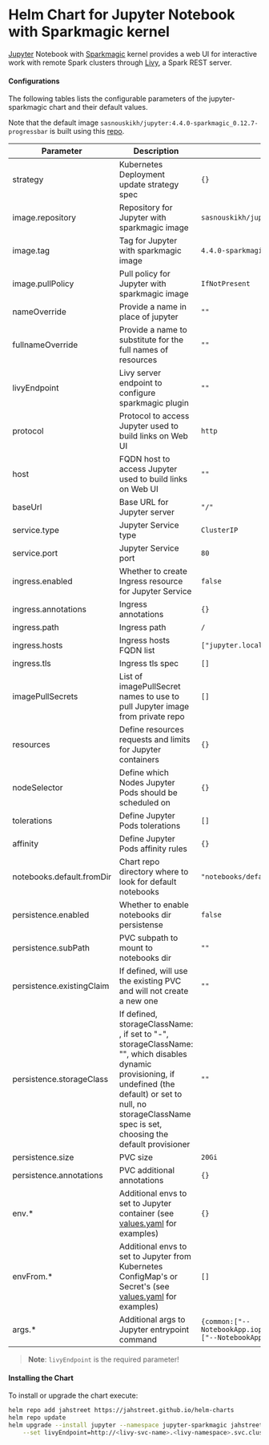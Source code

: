# Helm Chart for Jupyter Notebook with Sparkmagic kernel

[Jupyter](https://jupyter.org/) Notebook with [Sparkmagic](https://github.com/jupyter-incubator/sparkmagic) kernel provides a web UI for interactive work with remote Spark clusters through [Livy](https://livy.incubator.apache.org/), a Spark REST server.

#### Configurations

The following tables lists the configurable parameters of the jupyter-sparkmagic chart and their default values.

Note that the default image `sasnouskikh/jupyter:4.4.0-sparkmagic_0.12.7-progressbar` is built using this [repo](https://github.com/jahstreet/spark-on-kubernetes-docker/tree/master/jupyter).

| Parameter                            | Description                                                      |Default                                                                                                                         |
| ------------------------------------ |----------------------------------------------------------------- | ------------------------------------------------------------------------------------------------------------------------------ |
| strategy | Kubernetes Deployment update strategy spec | `{}` |
| image.repository | Repository for Jupyter with sparkmagic image | `sasnouskikh/jupyter` |
| image.tag | Tag for Jupyter with sparkmagic image | `4.4.0-sparkmagic_0.12.7-progressbar` |
| image.pullPolicy | Pull policy for Jupyter with sparkmagic image | `IfNotPresent` |
| nameOverride | Provide a name in place of jupyter | `""` |
| fullnameOverride | Provide a name to substitute for the full names of resources | `""` |
| livyEndpoint | Livy server endpoint to configure sparkmagic plugin | `""` |
| protocol | Protocol to access Jupyter used to build links on Web UI | `http` |
| host | FQDN host to access Jupyter used to build links on Web UI | `""` |
| baseUrl | Base URL for Jupyter server | `"/"` |
| service.type | Jupyter Service type | `ClusterIP` |
| service.port | Jupyter Service port | `80` |
| ingress.enabled | Whether to create Ingress resource for Jupyter Service | `false` |
| ingress.annotations | Ingress annotations | `{}` |
| ingress.path | Ingress path | `/` |
| ingress.hosts | Ingress hosts FQDN list | `["jupyter.local"]` |
| ingress.tls | Ingress tls spec | `[]` |
| imagePullSecrets | List of imagePullSecret names to use to pull Jupyter image from private repo | `[]` |
| resources | Define resources requests and limits for Jupyter containers | `{}` |
| nodeSelector | Define which Nodes Jupyter Pods should be scheduled on | `{}` |
| tolerations | Define Jupyter Pods tolerations | `[]` |
| affinity | Define Jupyter Pods affinity rules | `{}` |
| notebooks.default.fromDir | Chart repo directory where to look for default notebooks | `"notebooks/default"` |
| persistence.enabled | Whether to enable notebooks dir persistense | `false` |
| persistence.subPath | PVC subpath to mount to notebooks dir | `""` |
| persistence.existingClaim | If defined, will use the existing PVC and will not create a new one | `""` |
| persistence.storageClass | If defined, storageClassName: <storageClass>, if set to "-", storageClassName: "", which disables dynamic provisioning, if undefined (the default) or set to null, no storageClassName spec is set, choosing the default provisioner | `""` |
| persistence.size | PVC size | `20Gi` |
| persistence.annotations | PVC additional annotations | `{}` |
| env.* | Additional envs to set to Jupyter container (see [values.yaml](values.yaml) for examples) | `{}` |
| envFrom.* | Additional envs to set to Jupyter from Kubernetes ConfigMap's or Secret's (see [values.yaml](values.yaml) for examples) | `[]` |
| args.* | Additional args to Jupyter entrypoint command | `{common:["--NotebookApp.iopub_data_rate_limit=1000000000"],auth:["--NotebookApp.token=''"]}` |

> **Note**: `livyEndpoint` is the required parameter!

#### Installing the Chart

To install or upgrade the chart execute:
```bash
helm repo add jahstreet https://jahstreet.github.io/helm-charts
helm repo update
helm upgrade --install jupyter --namespace jupyter-sparkmagic jahstreet/jupyter-sparkmagic \
    --set livyEndpoint=http://<livy-svc-name>.<livy-namespace>.svc.cluster.local:80
```
